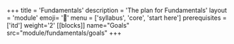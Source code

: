 +++
title = 'Fundamentals'
description = 'The plan for Fundamentals'
layout = 'module'
emoji= '🧱'
menu = ['syllabus', 'core', 'start here']
prerequisites = ['itd']
weight='2'
[[blocks]]
name="Goals"
src="module/fundamentals/goals"
+++
